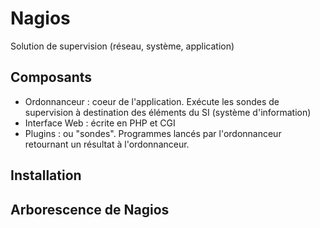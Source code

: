 # Nagios

Solution de supervision (réseau, système, application)

## Composants

- Ordonnanceur : coeur de l'application. Exécute les sondes de supervision à destination des éléments du SI (système d'information)
- Interface Web : écrite en PHP et CGI
- Plugins : ou "sondes". Programmes lancés par l'ordonnanceur retournant un résultat à l'ordonnanceur.

## Installation

## Arborescence de Nagios
